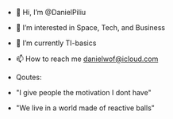 - 👋 Hi, I’m @DanielPiliu
- 👀 I’m interested in Space, Tech, and Business 
- 🌱 I’m currently TI-basics
- 📫 How to reach me danielwof@icloud.com

- Qoutes:
- "I give people the motivation I dont have"
- "We live in a world made of reactive balls"
<!---
DanielPiliu/DanielPiliu is a ✨ special ✨ repository because its `README.md` (this file) appears on your GitHub profile.
You can click the Preview link to take a look at your changes.
--->
